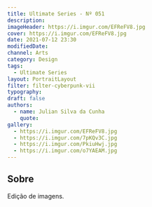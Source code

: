 ```yaml
---
title: Ultimate Series - Nº 051
description:
imageHeader: https://i.imgur.com/EFReFV8.jpg
cover: https://i.imgur.com/EFReFV8.jpg
date: 2021-07-12 23:30
modifiedDate:
channel: Arts
category: Design
tags:
  - Ultimate Series
layout: PortraitLayout
filter: filter-cyberpunk-vii
typography:
draft: false
authors:
  - name: Julian Silva da Cunha
    quote:
gallery:
  - https://i.imgur.com/EFReFV8.jpg
  - https://i.imgur.com/7pKQv3C.jpg
  - https://i.imgur.com/PkiuHwj.jpg
  - https://i.imgur.com/o7YAEAM.jpg
---
```


## Sobre

Edição de imagens.
